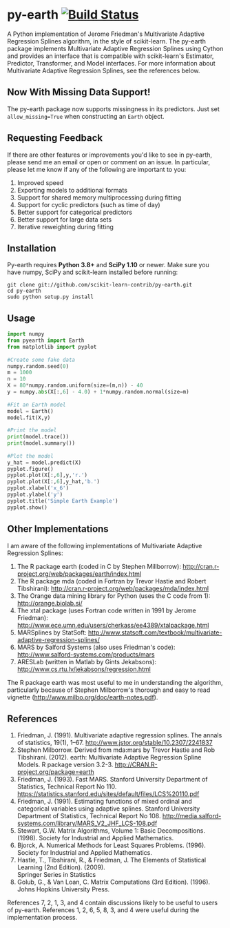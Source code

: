 py-earth [![Build Status](https://travis-ci.org/scikit-learn-contrib/py-earth.png?branch=master)](https://travis-ci.org/scikit-learn-contrib/py-earth?branch=master)
========

A Python implementation of Jerome Friedman's Multivariate Adaptive Regression Splines algorithm, 
in the style of scikit-learn. The py-earth package implements Multivariate Adaptive Regression Splines using Cython and provides an interface that is compatible with scikit-learn's Estimator, Predictor, Transformer, and Model interfaces.  For more information about 
Multivariate Adaptive Regression Splines, see the references below.

## Now With Missing Data Support!

The py-earth package now supports missingness in its predictors.  Just set `allow_missing=True` when constructing an `Earth` object.

## Requesting Feedback

If there are other features or improvements you'd like to see in py-earth, please send me an email or open or comment on an issue.  In particular, please let me know if any of the following are important to you:

1. Improved speed
2. Exporting models to additional formats
3. Support for shared memory multiprocessing during fitting
4. Support for cyclic predictors (such as time of day)
5. Better support for categorical predictors
6. Better support for large data sets
7. Iterative reweighting during fitting

## Installation

Py-earth requires **Python 3.8+** and **SciPy 1.10** or newer. Make sure you
have numpy, SciPy and scikit-learn installed before running:

```
git clone git://github.com/scikit-learn-contrib/py-earth.git
cd py-earth
sudo python setup.py install
```

## Usage
```python
import numpy
from pyearth import Earth
from matplotlib import pyplot
    
#Create some fake data
numpy.random.seed(0)
m = 1000
n = 10
X = 80*numpy.random.uniform(size=(m,n)) - 40
y = numpy.abs(X[:,6] - 4.0) + 1*numpy.random.normal(size=m)
    
#Fit an Earth model
model = Earth()
model.fit(X,y)
    
#Print the model
print(model.trace())
print(model.summary())
    
#Plot the model
y_hat = model.predict(X)
pyplot.figure()
pyplot.plot(X[:,6],y,'r.')
pyplot.plot(X[:,6],y_hat,'b.')
pyplot.xlabel('x_6')
pyplot.ylabel('y')
pyplot.title('Simple Earth Example')
pyplot.show()
 ```
 
## Other Implementations

I am aware of the following implementations of Multivariate Adaptive Regression Splines:

1. The R package earth (coded in C by Stephen Millborrow): http://cran.r-project.org/web/packages/earth/index.html
2. The R package mda (coded in Fortran by Trevor Hastie and Robert Tibshirani): http://cran.r-project.org/web/packages/mda/index.html
3. The Orange data mining library for Python (uses the C code from 1): http://orange.biolab.si/
4. The xtal package (uses Fortran code written in 1991 by Jerome Friedman): http://www.ece.umn.edu/users/cherkass/ee4389/xtalpackage.html
5. MARSplines by StatSoft: http://www.statsoft.com/textbook/multivariate-adaptive-regression-splines/
6. MARS by Salford Systems (also uses Friedman's code): http://www.salford-systems.com/products/mars
7. ARESLab (written in Matlab by Gints Jekabsons): http://www.cs.rtu.lv/jekabsons/regression.html

The R package earth was most useful to me in understanding the algorithm, particularly because of Stephen Milborrow's 
thorough and easy to read vignette (http://www.milbo.org/doc/earth-notes.pdf).
 
## References

1. Friedman, J. (1991). Multivariate adaptive regression splines. The annals of statistics, 
   19(1), 1–67. http://www.jstor.org/stable/10.2307/2241837
2. Stephen Milborrow. Derived from mda:mars by Trevor Hastie and Rob Tibshirani.
   (2012). earth: Multivariate Adaptive Regression Spline Models. R package
   version 3.2-3. http://CRAN.R-project.org/package=earth
3. Friedman, J. (1993). Fast MARS. Stanford University Department of Statistics, Technical Report No 110. 
   https://statistics.stanford.edu/sites/default/files/LCS%20110.pdf
4. Friedman, J. (1991). Estimating functions of mixed ordinal and categorical variables using adaptive splines.
   Stanford University Department of Statistics, Technical Report No 108. 
   http://media.salford-systems.com/library/MARS_V2_JHF_LCS-108.pdf
5. Stewart, G.W. Matrix Algorithms, Volume 1: Basic Decompositions. (1998). Society for Industrial and Applied 
   Mathematics.
6. Bjorck, A. Numerical Methods for Least Squares Problems. (1996). Society for Industrial and Applied 
   Mathematics.
7. Hastie, T., Tibshirani, R., & Friedman, J. The Elements of Statistical Learning (2nd Edition). (2009).  
   Springer Series in Statistics
8. Golub, G., & Van Loan, C. Matrix Computations (3rd Edition). (1996). Johns Hopkins University Press.
   
References 7, 2, 1, 3, and 4 contain discussions likely to be useful to users of py-earth.  References 1, 2, 6, 5, 
8, 3, and 4 were useful during the implementation process.



   
